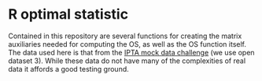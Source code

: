 # R optimal statistic

Contained in this repository are several functions for creating the matrix auxiliaries needed for computing the OS, as well as the OS function itself. The data used here is that from the [IPTA mock data challenge](http://www.ipta4gw.org/?page_id=126) (we use open dataset 3). While these data do not have many of the complexities of real data it affords a good testing ground.
